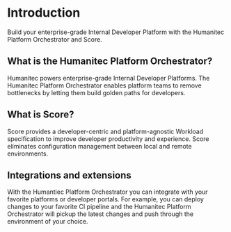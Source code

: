 # Introduction

Build your enterprise-grade Internal Developer Platform with the Humanitec Platform Orchestrator and Score.

## What is the Humanitec Platform Orchestrator?

Humanitec powers enterprise-grade Internal Developer Platforms. The Humanitec Platform Orchestrator enables platform teams to remove bottlenecks by letting them build golden paths for developers.

## What is Score?

Score provides a developer-centric and platform-agnostic Workload specification to improve developer productivity and experience. Score eliminates configuration management between local and remote environments.

## Integrations and extensions

With the Humantiec Platform Orchestrator you can integrate with your favorite platforms or developer portals.
For example, you can deploy changes to your favorite CI pipeline and the Humanitec Platform Orchestrator will pickup the latest changes and push through the environment of your choice.
